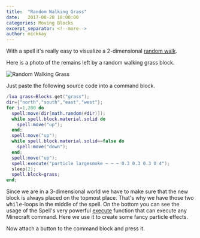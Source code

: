 ```yaml
---
title:  "Random Walking Grass"
date:   2017-08-28 18:00:00
categories: Moving Blocks
excerpt_separator: <!--more-->
author: mickkay
---
```


With a spell it's really easy to visualize a 2-dimensional [random walk](https://en.wikipedia.org/wiki/Random_walk).
<!--more-->

Here is a photo of the remains left by a random walking grass block.

![Random Walking Grass](/images/random-walk-in-dessert.jpg)

Just paste the following source code into a command block.

```lua
/lua grass=Blocks.get("grass");
dir={"north","south","east","west"};
for i=1,200 do
  spell:move(dir[math.random(#dir)]);
  while spell.block.material.solid do
    spell:move("up");
  end;
  spell:move("up");
  while spell.block.material.solid==false do
    spell:move("down");
  end;
  spell:move("up");
  spell:execute("particle largesmoke ~ ~ ~ 0.3 0.3 0.3 0 4");
  sleep(2);
  spell.block=grass;
end;
```

Since we are in a 3-dimensional world we have to make sure that the new
block is always placed on the topmost place.
That's why we have those two <tt>while</tt>-loops in the middle of the spell.
On the bottom you can see the usage of the Spell's very powerful [execute](/versions/current/modules/Spell/#execute) function
that can execute any Minecraft command.
Here we use it to create some fancy particle effects.

Now attach a button to the command block and press it.
